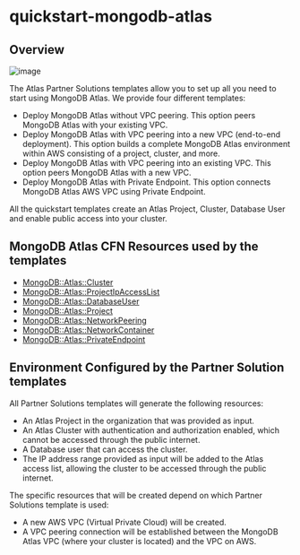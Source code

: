# quickstart-mongodb-atlas



## Overview

![image](https://user-images.githubusercontent.com/5663078/229103723-4c6b9ab1-9492-47ba-b04d-7f29079e3817.png)

The Atlas Partner Solutions templates allow you to set up all you need to start using MongoDB Atlas. We provide four different templates:

- Deploy MongoDB Atlas without VPC peering. This option peers MongoDB Atlas with your existing VPC.
- Deploy MongoDB Atlas with VPC peering into a new VPC (end-to-end deployment). This option builds a complete MongoDB Atlas environment within AWS consisting of a project, cluster, and more.
- Deploy MongoDB Atlas with VPC peering into an existing VPC. This option peers MongoDB Atlas with a new VPC.
- Deploy MongoDB Atlas with Private Endpoint. This option connects MongoDB Atlas AWS VPC using Private Endpoint.

All the quickstart templates create an Atlas Project, Cluster, Database User and enable public access into your cluster.



## MongoDB Atlas CFN Resources used by the templates

- [MongoDB::Atlas::Cluster](../../mongodbatlas/resource_mongodbatlas_cluster.go)
- [MongoDB::Atlas::ProjectIpAccessList](../../mongodbatlas/fw_resource_mongodbatlas_project_ip_access_list.go)
- [MongoDB::Atlas::DatabaseUser](../../mongodbatlas/fw_resource_mongodbatlas_database_user.go)
- [MongoDB::Atlas::Project](../../mongodbatlas/fw_resource_mongodbatlas_project.go)
- [MongoDB::Atlas::NetworkPeering](../../mongodbatlas/resource_mongodbatlas_network_peering.go)
- [MongoDB::Atlas::NetworkContainer](../../mongodbatlas/resource_mongodbatlas_network_container.go)
- [MongoDB::Atlas::PrivateEndpoint](../../mongodbatlas/resource_mongodbatlas_privatelink_endpoint.go)


## Environment Configured by the Partner Solution templates
All Partner Solutions templates will generate the following resources:
- An Atlas Project in the organization that was provided as input.
- An Atlas Cluster with authentication and authorization enabled, which cannot be accessed through the public internet.
- A Database user that can access the cluster.
- The IP address range provided as input will be added to the Atlas access list, allowing the cluster to be accessed through the public internet.

The specific resources that will be created depend on which Partner Solutions template is used:

- A new AWS VPC (Virtual Private Cloud) will be created.
- A VPC peering connection will be established between the MongoDB Atlas VPC (where your cluster is located) and the VPC on AWS.

